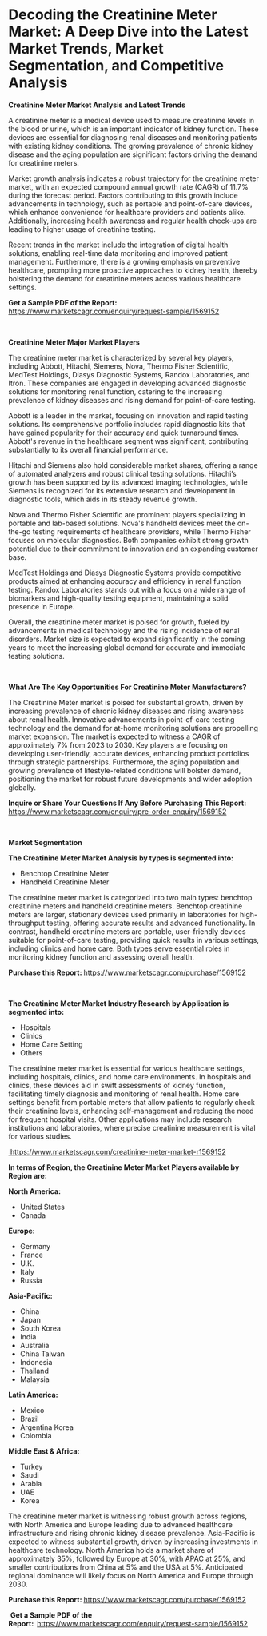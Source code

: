 <p><h1>Decoding the Creatinine Meter Market: A Deep Dive into the Latest Market Trends, Market Segmentation, and Competitive Analysis</h1></p><p><strong>Creatinine Meter Market Analysis and Latest Trends</strong></p>
<p><p>A creatinine meter is a medical device used to measure creatinine levels in the blood or urine, which is an important indicator of kidney function. These devices are essential for diagnosing renal diseases and monitoring patients with existing kidney conditions. The growing prevalence of chronic kidney disease and the aging population are significant factors driving the demand for creatinine meters.</p><p>Market growth analysis indicates a robust trajectory for the creatinine meter market, with an expected compound annual growth rate (CAGR) of 11.7% during the forecast period. Factors contributing to this growth include advancements in technology, such as portable and point-of-care devices, which enhance convenience for healthcare providers and patients alike. Additionally, increasing health awareness and regular health check-ups are leading to higher usage of creatinine testing.</p><p>Recent trends in the market include the integration of digital health solutions, enabling real-time data monitoring and improved patient management. Furthermore, there is a growing emphasis on preventive healthcare, prompting more proactive approaches to kidney health, thereby bolstering the demand for creatinine meters across various healthcare settings.</p></p>
<p><strong>Get a Sample PDF of the Report:&nbsp;</strong> <a href="https://www.marketscagr.com/enquiry/request-sample/1569152?utm_campaign=2012&utm_medium=2&utm_source=Github&utm_content=ia&utm_term=13042025&utm_id=creatinine-meter">https://www.marketscagr.com/enquiry/request-sample/1569152</a></p>
<p>&nbsp;</p>
<p><strong>Creatinine Meter Major Market Players</strong></p>
<p><p>The creatinine meter market is characterized by several key players, including Abbott, Hitachi, Siemens, Nova, Thermo Fisher Scientific, MedTest Holdings, Diasys Diagnostic Systems, Randox Laboratories, and Itron. These companies are engaged in developing advanced diagnostic solutions for monitoring renal function, catering to the increasing prevalence of kidney diseases and rising demand for point-of-care testing.</p><p>Abbott is a leader in the market, focusing on innovation and rapid testing solutions. Its comprehensive portfolio includes rapid diagnostic kits that have gained popularity for their accuracy and quick turnaround times. Abbott's revenue in the healthcare segment was significant, contributing substantially to its overall financial performance.</p><p>Hitachi and Siemens also hold considerable market shares, offering a range of automated analyzers and robust clinical testing solutions. Hitachi’s growth has been supported by its advanced imaging technologies, while Siemens is recognized for its extensive research and development in diagnostic tools, which aids in its steady revenue growth.</p><p>Nova and Thermo Fisher Scientific are prominent players specializing in portable and lab-based solutions. Nova's handheld devices meet the on-the-go testing requirements of healthcare providers, while Thermo Fisher focuses on molecular diagnostics. Both companies exhibit strong growth potential due to their commitment to innovation and an expanding customer base.</p><p>MedTest Holdings and Diasys Diagnostic Systems provide competitive products aimed at enhancing accuracy and efficiency in renal function testing. Randox Laboratories stands out with a focus on a wide range of biomarkers and high-quality testing equipment, maintaining a solid presence in Europe.</p><p>Overall, the creatinine meter market is poised for growth, fueled by advancements in medical technology and the rising incidence of renal disorders. Market size is expected to expand significantly in the coming years to meet the increasing global demand for accurate and immediate testing solutions.</p></p>
<p>&nbsp;</p>
<p><strong>What Are The Key Opportunities For Creatinine Meter Manufacturers?</strong></p>
<p><p>The Creatinine Meter market is poised for substantial growth, driven by increasing prevalence of chronic kidney diseases and rising awareness about renal health. Innovative advancements in point-of-care testing technology and the demand for at-home monitoring solutions are propelling market expansion. The market is expected to witness a CAGR of approximately 7% from 2023 to 2030. Key players are focusing on developing user-friendly, accurate devices, enhancing product portfolios through strategic partnerships. Furthermore, the aging population and growing prevalence of lifestyle-related conditions will bolster demand, positioning the market for robust future developments and wider adoption globally.</p></p>
<p><strong>Inquire or Share Your Questions If Any Before Purchasing This Report:</strong> <a href="https://www.marketscagr.com/enquiry/pre-order-enquiry/1569152?utm_campaign=2012&utm_medium=2&utm_source=Github&utm_content=ia&utm_term=13042025&utm_id=creatinine-meter">https://www.marketscagr.com/enquiry/pre-order-enquiry/1569152</a></p>
<p>&nbsp;</p>
<p><strong>Market Segmentation</strong></p>
<p><strong>The Creatinine Meter Market Analysis by types is segmented into:</strong></p>
<p><ul><li>Benchtop Creatinine Meter</li><li>Handheld Creatinine Meter</li></ul></p>
<p><p>The creatinine meter market is categorized into two main types: benchtop creatinine meters and handheld creatinine meters. Benchtop creatinine meters are larger, stationary devices used primarily in laboratories for high-throughput testing, offering accurate results and advanced functionality. In contrast, handheld creatinine meters are portable, user-friendly devices suitable for point-of-care testing, providing quick results in various settings, including clinics and home care. Both types serve essential roles in monitoring kidney function and assessing overall health.</p></p>
<p><strong>Purchase this Report:&nbsp;</strong><a href="https://www.marketscagr.com/purchase/1569152?utm_campaign=2012&utm_medium=2&utm_source=Github&utm_content=ia&utm_term=13042025&utm_id=creatinine-meter">https://www.marketscagr.com/purchase/1569152</a></p>
<p>&nbsp;</p>
<p><strong>The Creatinine Meter Market Industry Research by Application is segmented into:</strong></p>
<p><ul><li>Hospitals</li><li>Clinics</li><li>Home Care Setting</li><li>Others</li></ul></p>
<p><p>The creatinine meter market is essential for various healthcare settings, including hospitals, clinics, and home care environments. In hospitals and clinics, these devices aid in swift assessments of kidney function, facilitating timely diagnosis and monitoring of renal health. Home care settings benefit from portable meters that allow patients to regularly check their creatinine levels, enhancing self-management and reducing the need for frequent hospital visits. Other applications may include research institutions and laboratories, where precise creatinine measurement is vital for various studies.</p></p>
<p><a href="https://www.marketscagr.com/creatinine-meter-market-r1569152?utm_campaign=2012&utm_medium=2&utm_source=Github&utm_content=ia&utm_term=13042025&utm_id=creatinine-meter">&nbsp;https://www.marketscagr.com/creatinine-meter-market-r1569152</a></p>
<p><strong>In terms of Region, the Creatinine Meter Market Players available by Region are:</strong></p>
<p>
    <p> <strong> North America: </strong>
        <ul>
            <li>United States</li>
            <li>Canada</li>
        </ul>
        </p> 
    <p> <strong> Europe: </strong>
        <ul>
            <li>Germany</li>
            <li>France</li>
            <li>U.K.</li>
            <li>Italy</li>
            <li>Russia</li>
        </ul>
        </p> 
    <p> <strong> Asia-Pacific: </strong>
        <ul>
            <li>China</li>
            <li>Japan</li>
            <li>South Korea</li>
            <li>India</li>
            <li>Australia</li>
            <li>China Taiwan</li>
            <li>Indonesia</li>
            <li>Thailand</li>
            <li>Malaysia</li>
        </ul>
        </p> 
    <p> <strong> Latin America: </strong>
        <ul>
            <li>Mexico</li>
            <li>Brazil</li>
            <li>Argentina Korea</li>
            <li>Colombia</li>
        </ul>
        </p> 
    <p> <strong> Middle East & Africa: </strong>
        <ul>
            <li>Turkey</li>
            <li>Saudi</li>
            <li>Arabia</li>
            <li>UAE</li>
            <li>Korea</li>
        </ul>
    </p>
    </p>
<p><p>The creatinine meter market is witnessing robust growth across regions, with North America and Europe leading due to advanced healthcare infrastructure and rising chronic kidney disease prevalence. Asia-Pacific is expected to witness substantial growth, driven by increasing investments in healthcare technology. North America holds a market share of approximately 35%, followed by Europe at 30%, with APAC at 25%, and smaller contributions from China at 5% and the USA at 5%. Anticipated regional dominance will likely focus on North America and Europe through 2030.</p></p>
<p><strong>Purchase this Report: </strong><a href="https://www.marketscagr.com/purchase/1569152?utm_campaign=2012&utm_medium=2&utm_source=Github&utm_content=ia&utm_term=13042025&utm_id=creatinine-meter">https://www.marketscagr.com/purchase/1569152</a></p>
<p>&nbsp;<strong>Get a Sample PDF of the Report:&nbsp;&nbsp;</strong><a href="https://www.marketscagr.com/enquiry/request-sample/1569152?utm_campaign=2012&utm_medium=2&utm_source=Github&utm_content=ia&utm_term=13042025&utm_id=creatinine-meter">https://www.marketscagr.com/enquiry/request-sample/1569152</a></p>
<p><strong></strong></p>
<p><p></p><p></p><p></p></p>